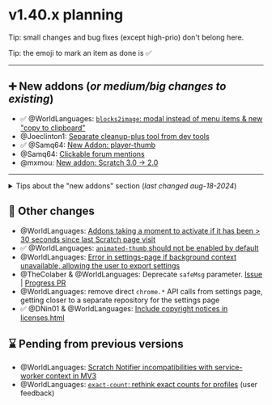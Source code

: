 # v1.40.x planning

Tip: small changes and bug fixes (except high-prio) don't belong here.

Tip: the emoji to mark an item as done is ✅

<hr>

## ➕ New addons (*or medium/big changes to existing*)

- ✅ @WorldLanguages: [`blocks2image`: modal instead of menu items & new "copy to clipboard"](https://github.com/ScratchAddons/ScratchAddons/pull/6830)
- @Joeclinton1: [Separate cleanup-plus tool from dev tools](https://github.com/ScratchAddons/ScratchAddons/pull/7519)
- ✅ @Samq64: [New Addon: player-thumb](https://github.com/ScratchAddons/ScratchAddons/pull/4696)
- @Samq64: [Clickable forum mentions](https://github.com/ScratchAddons/ScratchAddons/pull/4845)
- @mxmou: [New addon: Scratch 3.0 → 2.0](https://github.com/ScratchAddons/ScratchAddons/pull/7715)

<hr>

<details><summary>Tips about the "new addons" section (<i>last changed aug-18-2024</i>)</summary>

- No more than 2 PRs assigned to the same contributor.
  
- No more than 2 PRs by the same author.

- No more than 5 new addons for each release.
</details>

## 🔁 Other changes

- @WorldLanguages: [Addons taking a moment to activate if it has been > 30 seconds since last Scratch page visit](https://github.com/ScratchAddons/ScratchAddons/issues/7449)
- ✅ @WorldLanguages: [`animated-thumb` should not be enabled by default](https://github.com/ScratchAddons/ScratchAddons/issues/7708)
- @WorldLanguages: [Error in settings-page if background context unavailable, allowing the user to export settings](https://github.com/ScratchAddons/ScratchAddons/pull/7468)
- @TheColaber & @WorldLanguages: Deprecate `safeMsg` parameter. [Issue](https://github.com/ScratchAddons/ScratchAddons/issues/7377) | [Progress PR](https://github.com/ScratchAddons/ScratchAddons/pull/7716)
- @WorldLanguages: remove direct `chrome.*` API calls from settings page, getting closer to a separate repository for the settings page
- ✅ @DNin01 & @WorldLanguages: [Include copyright notices in licenses.html](https://github.com/ScratchAddons/ScratchAddons/pull/7498)

## ⌛ Pending from previous versions

- @WorldLanguages: [Scratch Notifier incompatibilities with service-worker context in MV3](https://github.com/ScratchAddons/ScratchAddons/issues/3877)
- @WorldLanguages: [`exact-count`: rethink exact counts for profiles](https://github.com/ScratchAddons/ScratchAddons/issues/7623) (user feedback)
